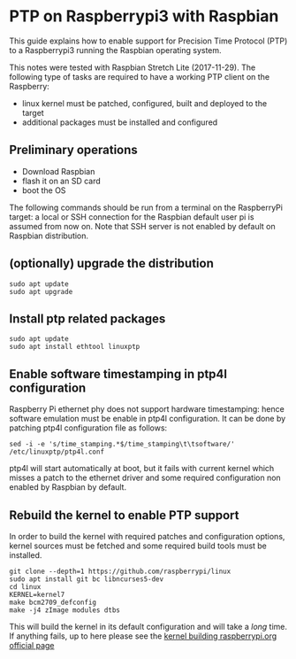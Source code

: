 # PTP on Raspberrypi3 with Raspbian

This guide explains how to enable support for Precision Time Protocol (PTP) to
a Raspberrypi3 running the Raspbian operating system.

This notes were tested with Raspbian Stretch Lite (2017-11-29). The following
type of tasks are required to have a working PTP client on the Raspberry:

* linux kernel must be patched, configured, built and deployed to the target
* additional packages must be installed and configured

## Preliminary operations

* Download Raspbian
* flash it on an SD card
* boot the OS

The following commands should be run from a terminal on the RaspberryPi target:
a local or SSH connection for the Raspbian default user pi is assumed from
now on. Note that SSH server is not enabled by default on Raspbian
distribution.

## (optionally) upgrade the distribution

```
sudo apt update
sudo apt upgrade
```

## Install ptp related packages

```
sudo apt update
sudo apt install ethtool linuxptp
```

## Enable software timestamping in ptp4l configuration

Raspberry Pi ethernet phy does not support hardware timestamping: hence
software emulation must be enable in ptp4l configuration. It can be done by
patching ptp4l configuration file as follows:

```
sed -i -e 's/time_stamping.*$/time_stamping\t\tsoftware/' /etc/linuxptp/ptp4l.conf
```

ptp4l will start automatically at boot, but it fails with current kernel which
misses a patch to the ethernet driver and some required configuration non
enabled by Raspbian by default.

## Rebuild the kernel to enable PTP support

In order to build the kernel with required patches and configuration options,
kernel sources must be fetched and some required build tools must be installed.

```
git clone --depth=1 https://github.com/raspberrypi/linux
sudo apt install git bc libncurses5-dev
cd linux
KERNEL=kernel7
make bcm2709_defconfig
make -j4 zImage modules dtbs
```

This will build the kernel in its default configuration and will take a *long*
time. If anything fails, up to here please see the
[kernel building raspberrypi.org official page](https://www.raspberrypi.org/documentation/linux/kernel/building.md)
